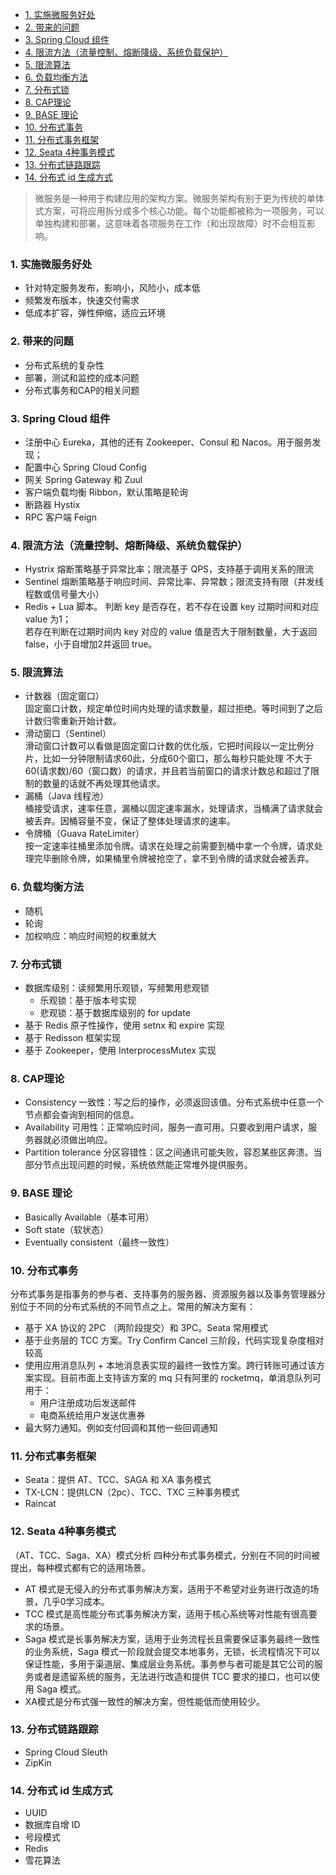 
<!-- TOC -->

- [1. 实施微服务好处](#1-实施微服务好处)
- [2. 带来的问题](#2-带来的问题)
- [3. Spring Cloud 组件](#3-spring-cloud-组件)
- [4. 限流方法（流量控制、熔断降级、系统负载保护）](#4-限流方法流量控制熔断降级系统负载保护)
- [5. 限流算法](#5-限流算法)
- [6. 负载均衡方法](#6-负载均衡方法)
- [7. 分布式锁](#7-分布式锁)
- [8. CAP理论](#8-cap理论)
- [9. BASE 理论](#9-base-理论)
- [10. 分布式事务](#10-分布式事务)
- [11. 分布式事务框架](#11-分布式事务框架)
- [12. Seata 4种事务模式](#12-seata-4种事务模式)
- [13. 分布式链路跟踪](#13-分布式链路跟踪)
- [14. 分布式 id 生成方式](#14-分布式-id-生成方式)

<!-- /TOC -->
> 微服务是一种用于构建应用的架构方案。微服务架构有别于更为传统的单体式方案，可将应用拆分成多个核心功能。每个功能都被称为一项服务，可以单独构建和部署，这意味着各项服务在工作（和出现故障）时不会相互影响。
<!-- more -->
### 1. 实施微服务好处
- 针对特定服务发布，影响小，风险小，成本低
- 频繁发布版本，快速交付需求
- 低成本扩容，弹性伸缩，适应云环境

### 2. 带来的问题
- 分布式系统的复杂性
- 部署，测试和监控的成本问题
- 分布式事务和CAP的相关问题

### 3. Spring Cloud 组件
- 注册中心 Eureka，其他的还有 Zookeeper、Consul 和 Nacos。用于服务发现；
- 配置中心 Spring Cloud Config
- 网关 Spring Gateway 和 Zuul
- 客户端负载均衡 Ribbon，默认策略是轮询
- 断路器 Hystix
- RPC 客户端 Feign

### 4. 限流方法（流量控制、熔断降级、系统负载保护）
- Hystrix 熔断策略基于异常比率；限流基于 QPS，支持基于调用关系的限流
- Sentinel  熔断策略基于响应时间、异常比率、异常数；限流支持有限（并发线程数或信号量大小）
- Redis + Lua 脚本。
    判断 key 是否存在，若不存在设置 key 过期时间和对应 value 为1；  
    若存在判断在过期时间内 key 对应的 value 值是否大于限制数量，大于返回 false，小于自增加2并返回 true。

### 5. 限流算法
- 计数器（固定窗口）  
    固定窗口计数，规定单位时间内处理的请求数量，超过拒绝。等时间到了之后计数归零重新开始计数。
- 滑动窗口（Sentinel）  
    滑动窗口计数可以看做是固定窗口计数的优化版，它把时间段以一定比例分片，比如一分钟限制请求60此，分成60个窗口，那么每秒只能处理 不大于 60(请求数)/60（窗口数）的请求，并且若当前窗口的请求计数总和超过了限制的数量的话就不再处理其他请求。
- 漏桶（Java 线程池）  
    桶接受请求，速率任意，漏桶以固定速率漏水，处理请求，当桶满了请求就会被丢弃。因桶容量不变，保证了整体处理请求的速率。
- 令牌桶（Guava RateLimiter）  
    按一定速率往桶里添加令牌。请求在处理之前需要到桶中拿一个令牌，请求处理完毕删除令牌，如果桶里令牌被抢空了，拿不到令牌的请求就会被丢弃。

### 6. 负载均衡方法
- 随机
- 轮询
- 加权响应：响应时间短的权重就大

### 7. 分布式锁
- 数据库级别：读频繁用乐观锁，写频繁用悲观锁
    - 乐观锁：基于版本号实现
    - 悲观锁：基于数据库级别的 for update
- 基于 Redis 原子性操作，使用 setnx 和 expire 实现
- 基于 Redisson 框架实现
- 基于 Zookeeper，使用 InterprocessMutex 实现


### 8. CAP理论
- Consistency 一致性：写之后的操作，必须返回该值。分布式系统中任意一个节点都会查询到相同的信息。
- Availability 可用性：正常响应时间，服务一直可用。只要收到用户请求，服务器就必须做出响应。
- Partition tolerance 分区容错性：区之间通讯可能失败，容忍某些区奔溃。当部分节点出现问题的时候，系统依然能正常堆外提供服务。

### 9. BASE 理论
- Basically Available（基本可用）
- Soft state（软状态）
- Eventually consistent（最终一致性）

### 10. 分布式事务
分布式事务是指事务的参与者、支持事务的服务器、资源服务器以及事务管理器分别位于不同的分布式系统的不同节点之上。常用的解决方案有：
- 基于 XA 协议的 2PC （两阶段提交）和 3PC。Seata 常用模式
- 基于业务层的 TCC 方案。Try Confirm Cancel 三阶段，代码实现复杂度相对较高
- 使用应用消息队列 + 本地消息表实现的最终一致性方案。跨行转账可通过该方案实现。目前市面上支持该方案的 mq 只有阿里的 rocketmq，单消息队列可用于：
    - 用户注册成功后发送邮件
    - 电商系统给用户发送优惠券
- 最大努力通知。例如支付回调和其他一些回调通知

### 11. 分布式事务框架
- Seata：提供 AT、TCC、SAGA 和 XA 事务模式
- TX-LCN：提供LCN（2pc）、TCC、TXC 三种事务模式
- Raincat 

### 12. Seata 4种事务模式
（AT、TCC、Saga、XA）模式分析
四种分布式事务模式，分别在不同的时间被提出，每种模式都有它的适用场景。
- AT 模式是无侵入的分布式事务解决方案，适用于不希望对业务进行改造的场景，几乎0学习成本。
- TCC 模式是高性能分布式事务解决方案，适用于核心系统等对性能有很高要求的场景。
- Saga 模式是长事务解决方案，适用于业务流程长且需要保证事务最终一致性的业务系统，Saga 模式一阶段就会提交本地事务，无锁，长流程情况下可以保证性能，多用于渠道层、集成层业务系统。事务参与者可能是其它公司的服务或者是遗留系统的服务，无法进行改造和提供 TCC 要求的接口，也可以使用 Saga 模式。
- XA模式是分布式强一致性的解决方案，但性能低而使用较少。

### 13. 分布式链路跟踪
- Spring Cloud Sleuth
- ZipKin

### 14. 分布式 id 生成方式
- UUID
- 数据库自增 ID
- 号段模式
- Redis
- 雪花算法

